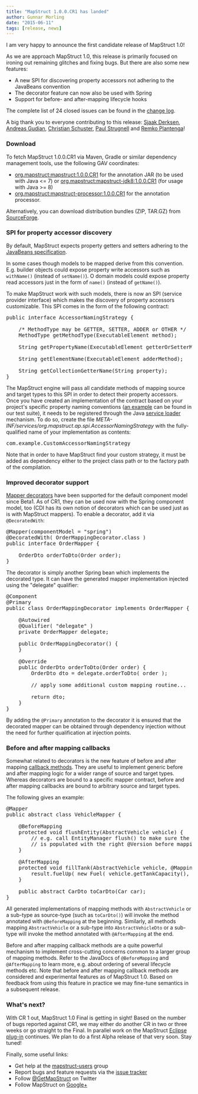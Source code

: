 ```yaml
---
title: "MapStruct 1.0.0.CR1 has landed"
author: Gunnar Morling
date: "2015-06-11"
tags: [release, news]
---
```


I am very happy to announce the first candidate release of MapStruct 1.0!

As we are approach MapStruct 1.0, this release is primarily focused on ironing out remaining glitches and fixing bugs. But there are also some new features:

* A new SPI for discovering property accessors not adhering to the JavaBeans convention
* The decorator feature can now also be used with Spring
* Support for before- and after-mapping lifecycle hooks

The complete list of 24 closed issues can be found in the [change log](https://github.com/mapstruct/mapstruct/issues?q=milestone%3A1.0.0.CR1).

A big thank you to everyone contributing to this release: [Sjaak Derksen](https://github.com/sjaakd/), [Andreas Gudian](https://github.com/agudian), [Christian Schuster](https://github.com/chschu), [Paul Strugnell](https://github.com/ps-powa) and [Remko Plantenga](https://github.com/sonata82)!

### Download

To fetch MapStruct 1.0.0.CR1 via Maven, Gradle or similar dependency management tools, use the following GAV coordinates:

* [org.mapstruct:mapstruct:1.0.0.CR1](http://search.maven.org/#artifactdetails|org.mapstruct|mapstruct|1.0.0.CR1|jar) for the annotation JAR (to be used with Java <= 7) or [org.mapstruct:mapstruct-jdk8:1.0.0.CR1](http://search.maven.org/#artifactdetails|org.mapstruct|mapstruct-jdk8|1.0.0.CR1|jar) (for usage with Java >= 8)
* [org.mapstruct:mapstruct-processor:1.0.0.CR1](http://search.maven.org/#artifactdetails|org.mapstruct|mapstruct-processor|1.0.0.CR1|jar) for the annotation processor.

Alternatively, you can download distribution bundles (ZIP, TAR.GZ) from [SourceForge](http://sourceforge.net/projects/mapstruct/files/1.0.0.CR1/).

### SPI for property accessor discovery

By default, MapStruct expects property getters and setters adhering to the [JavaBeans specification](http://www.oracle.com/technetwork/java/javase/documentation/spec-136004.html).

In some cases though models to be mapped derive from this convention. E.g. builder objects could expose property write accessors such as `withName()` (instead of `setName()`). O domain models could expose property read accessors just in the form of `name()` (instead of `getName()`).

To make MapStruct work with such models, there is now an SPI (service provider interface) which makes the discovery of property accessors customizable. This SPI comes in the form of the following contract:

<pre class="prettyprint linenums">
public interface AccessorNamingStrategy {

    /* MethodType may be GETTER, SETTER, ADDER or OTHER */
    MethodType getMethodType(ExecutableElement method);

    String getPropertyName(ExecutableElement getterOrSetterMethod);

    String getElementName(ExecutableElement adderMethod);

    String getCollectionGetterName(String property);
}
</pre>

The MapStruct engine will pass all candidate methods of mapping source and target types to this SPI in order to detect their property accessors. Once you have created an implementation of the contract based on your project's specific property naming conventions ([an example](https://github.com/mapstruct/mapstruct/blob/master/integrationtest/src/test/resources/namingStrategyTest/strategy/src/main/java/org/mapstruct/itest/naming/CustomAccessorNamingStrategy.java) can be found in our test suite), it needs to be registered through the Java [service loader](http://docs.oracle.com/javase/8/docs/api/index.html?java/util/ServiceLoader.html) mechanism. To do so, create the file _META-INF/services/org.mapstruct.ap.spi.AccessorNamingStrategy_ with the fully-qualified name of your implementation as contents:

<pre class="prettyprint linenums">
com.example.CustomAccessorNamingStrategy
</pre>

Note that in order to have MapStruct find your custom strategy, it must be added as dependency either to the project class path or to the factory path of the compilation.

### Improved decorator support

[Mapper decorators](/documentation/#section-decorators) have been supported for the default component model since Beta1. As of CR1, they can be used now with the Spring component model, too (CDI has its own notion of decorators which can be used just as is with MapStruct mappers). To enable a decorator, add it via `@DecoratedWith`:

<pre class="prettyprint linenums">
@Mapper(componentModel = "spring")
@DecoratedWith( OrderMappingDecorator.class )
public interface OrderMapper {

    OrderDto orderToDto(Order order);
}
</pre>

The decorator is simply another Spring bean which implements the decorated type. It can have the generated mapper implementation injected using the "delegate" qualifier:

<pre class="prettyprint linenums">
@Component
@Primary
public class OrderMappingDecorator implements OrderMapper {

    @Autowired
    @Qualifier( "delegate" )
    private OrderMapper delegate;

    public OrderMappingDecorator() {
    }

    @Override
    public OrderDto orderToDto(Order order) {
        OrderDto dto = delegate.orderToDto( order );

        // apply some additional custom mapping routine...

        return dto;
    }
}
</pre>

By adding the `@Primary` annotation to the decorator it is ensured that the decorated mapper can be obtained through dependency injection without the need for further qualification at injection points.

### Before and after mapping callbacks

Somewhat related to decorators is the new feature of before and after mapping [callback methods](/documentation#section-before-after). They are useful to implement generic before and after mapping logic for a wider range of source and target types. Whereas decorators are bound to a specific mapper contract, before and after mapping callbacks are bound to arbitrary source and target types.

The following gives an example:

<pre class="prettyprint linenums">
@Mapper
public abstract class VehicleMapper {

    @BeforeMapping
    protected void flushEntity(AbstractVehicle vehicle) {
        // e.g. call EntityManager flush() to make sure the entity
        // is populated with the right @Version before mapping it into the DTO
    }

    @AfterMapping
    protected void fillTank(AbstractVehicle vehicle, @MappingTarget AbstractVehicleDto result) {
        result.fuelUp( new Fuel( vehicle.getTankCapacity(), vehicle.getFuelType() ) );
    }

    public abstract CarDto toCarDto(Car car);
}
</pre>

All generated implementations of mapping methods with `AbstractVehicle` or a sub-type as source-type (such as `toCarDto()`) will invoke the method annotated with `@BeforeMapping` at the beginning. Similarly, all methods mapping `AbstractVehicle` or a sub-type into `AbstractVehicleDto` or a sub-type will invoke the method annotated with `@AfterMapping` at the end.

Before and after mapping callback methods are a quite powerful mechanism to implement cross-cutting concerns common to a larger group of mapping methods. Refer to the JavaDocs of `@BeforeMapping` and `@AfterMapping` to learn more, e.g. about ordering of several lifecycle methods etc. Note that before and after mapping callback methods are considered and experimental features as of MapStruct 1.0. Based on feedback from using this feature in practice we may fine-tune semantics in a subsequent release.

### What's next?

With CR 1 out, MapStruct 1.0 Final is getting in sight! Based on the number of bugs reported against CR1, we may either do another CR in two or three weeks or go straight to the Final. In parallel work on the MapStruct [Eclipse plug-in](https://github.com/mapstruct/mapstruct-eclipse) continues. We plan to do a first Alpha release of that very soon. Stay tuned!

Finally, some useful links:

* Get help at the [mapstruct-users](https://groups.google.com/forum/?fromgroups#!forum/mapstruct-users) group
* Report bugs and feature requests via the [issue tracker](https://github.com/mapstruct/mapstruct/issues)
* Follow [@GetMapStruct](https://twitter.com/GetMapStruct) on Twitter
* Follow MapStruct on [Google+](https://plus.google.com/u/0/118070742567787866481/posts)
